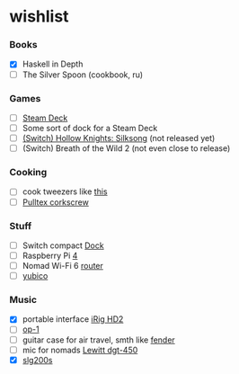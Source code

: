# wishlist

### Books

- [x] Haskell in Depth
- [ ] The Silver Spoon (cookbook, ru)

### Games

- [ ] [Steam Deck](https://store.steampowered.com/steamdeck)
- [ ] Some sort of dock for a Steam Deck
- [ ] [(Switch) Hollow Knights: Silksong](https://hollowknightsilksong.com/) (not released yet)
- [ ] (Switch) Breath of the Wild 2 (not even close to release)

### Cooking

- [ ] cook tweezers like [this](https://www.amazon.com/Rivoean-Tweezers-Culinary-Stainless-Precision/dp/B0799NTCM3?ref_=fsclp_pl_dp_3)
- [ ] [Pulltex corkscrew](https://www.pulltex.com/en/corkscrew/monza-corkscrew.html)

### Stuff

- [ ] Switch compact [Dock](https://www.genkithings.com/products/covert-dock)
- [ ] Raspberry Pi [4](https://www.raspberrypi.com/products/raspberry-pi-4-model-b/) 
- [ ] Nomad Wi-Fi 6 [router](https://www.gl-inet.com/products/gl-axt1800/)
- [ ] [yubico](https://www.yubico.com/)

### Music

- [x] portable interface [iRig HD2](https://www.ikmultimedia.com/products/irighd2/)
- [ ] [op-1](https://teenage.engineering/products/op-1)
- [ ] guitar case for air travel, smth like [fender](https://www.amazon.co.uk/dp/B01MTSVO2U?linkCode=gs2&tag=musiccritic0a-21)
- [ ] mic for nomads [Lewitt dgt-450](https://www.lewitt-audio.com/microphones/dgt-digital/dgt-450)
- [x] [slg200s](https://europe.yamaha.com/en/products/musical_instruments/guitars_basses/silent_guitar/slg200_series/index.html)

